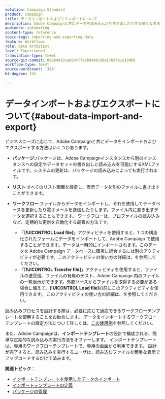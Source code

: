 ```yaml
---
solution: Campaign Standard
product: campaign
title: データインポートおよびエクスポートについて
description: Adobe Campaignと共にデータを読み込んだり書き出したりする様々な方法について説明します。
audience: automating
content-type: reference
topic-tags: importing-and-exporting-data
feature: Workflows
role: Data Architect
level: Experienced
translation-type: tm+mt
source-git-commit: 088b49931ee5047fa6b949813ba17654b1e10d60
workflow-type: tm+mt
source-wordcount: '328'
ht-degree: 24%

---
```



# データインポートおよびエクスポートについて{#about-data-import-and-export}

ビジネスニーズに応じて、Adobe Campaignと共にデータをインポートおよびエクスポートする方法はいくつかあります。

* **パッケージ**:パッケージは、Adobe Campaignインスタンスから別のインスタンスへの設定やデータセットの書き出しと読み込みを可能にするXMLファイルです。システムの更新は、パッケージの読み込みによっても実行されます。
* **リスト**:すべてのリスト画面を設定し、表示データを別のファイルに書き出すことができます。
* **ワークフロー**:ファイルからデータをインポートし、それを使用してデータベースを更新したり電子メールを送信したりします。ファイル内に書き出すデータを選択することもできます。 ワークフローは、プロファイルの読み込みなど、定期的な更新を自動化する最善の方法です。

   * 「**[!UICONTROL Load file]**」アクティビティを使用すると、1 つの構造化されたフォームにデータをインポートして、Adobe Campaign で使用することができます。データは一時的にインポートされます。このデータを Adobe Campaign データベースに確実に統合するには別のアクティビティが必要です。このアクティビティの使い方の詳細は、[](../../automating/using/load-file.md)を参照してください。
   * 「**[!UICONTROL Transfer file]**」アクティビティを使用すると、ファイルの送受信、ファイルの有無のテスト、Adobe Campaign 内のファイルの一覧表示ができます。外部ソースからファイルを取得する必要がある場合に備えて、**[!UICONTROL Load file]**&#x200B;の前にこのアクティビティを使用できます。 このアクティビティの使い方の詳細は、[](../../automating/using/transfer-file.md)を参照してください。

読み込みプロセスを設計する際は、必要に応じて適応できるワークフローテンプレートを使用することをお勧めします。 データをインポートするワークフローテンプレートの設定方法について詳しくは、[この使用例](../../automating/using/creating-import-workflow-templates.md)を参照してください。

また、Adobe Campaignは、**インポートテンプレート**&#x200B;の設計で構成される、簡単な定期的な読み込みの実行方法をオファーします。 インポートテンプレートは、専用のワークフローテンプレートで、専用の画面から利用できます。 設計が完了すると、読み込みを実行するユーザは、読み込むファイルを簡単な表示でアップロードするだけで済みます。

**関連トピック**：

* [インポートテンプレートを使用したデータのインポート](../../automating/using/importing-data-with-import-templates.md)
* [インポートテンプレートの定義](../../automating/using/importing-data-with-import-templates.md#setting-up-import-templates)
* [パッケージの管理](../../automating/using/managing-packages.md)
